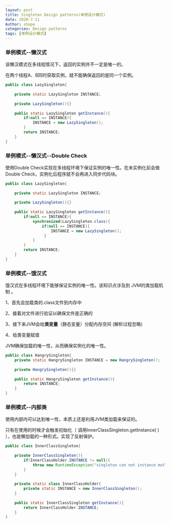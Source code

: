 ```yaml
---
layout: post
title: Singleton Design patterns(单例设计模式)
date: 2020-7-11
Author: shope
categories: Design patterns
tags: [单例设计模式]
---
```


### 单例模式--懒汉式

该懒汉模式在多线程情况下，返回的实例并不一定是唯一的。

在两个线程A、B同时获取实例，就不能确保返回的是同一个实例。

```java
public class LazySingleton{
    
    private static LazySingleton INSTANCE;
    
    private LazySingleton(){}
    
    public static LazySingleton getInstance(){
        if(null == INSTANCE){
            INSTANCE = new LazySingleton();
        }
        return INSTANCE;
    }
}
```

### 单例模式--懒汉式--Double Check

使用Double Check实现在多线程环境下保证实例的唯一性。在未实例化前会做Double Check，实例化后程序就不会再进入同步代码块。

```java
public class LazySingleton{
    
    private static LazySingleton INSTANCE;
    
    private LazySingleton(){}
    
    public static LazySingleton getInstance(){
        if(null == INSTANCE){
            synchronized(LazySingleton.class){
                if(null == INSTANCE){
                    INSTANCE = new LazySingleton();
                 }
            }
        }
        return INSTANCE;
    }
}
```

### 单例模式--饿汉式

饿汉式在多线程环境下能够保证实例的唯一性。该知识点涉及到 JVM的类加载机制 。

1、首先会加载类的.class文件到内存中

2、接着对文件进行验证以确保文件是正确的

3、接下来JVM会给**类变量**（静态变量）分配内存空间 (解析过程忽略)

4、给类变量赋值

JVM确保加载的唯一性，从而确保实例化的唯一性。

```java
public class HangrySingleton{
    private static HangrySingleton INSTANCE = new HangrySingleton();
    
    private HangrySingleton(){}
    
    public static HangrySingleton getInstance(){
        return INSTANCE;
    }
}
```

### 单例模式--内部类

使用内部内可以达到唯一性，本质上还是利用JVM类加载来保证的。

只有在使用的时候才会触发初始化（ 调用InnerClassSingleton.getInstance( ) ），也是懒加载的一种形式。实现了反射保护。

```java
public class InnerClassSingleton{
    
    private InnerClassSingleton(){
        if(InnerClassHolder.INSTANCE != null){
            throw new RuntimeException("singleton can not instance mutli instance.");
        }
    }
    
    private static class InnerClassHolder{
        private static INSTANCE = new InnerClassSingleton();
    }
    
    public static InnerClassSingleton getInstance(){
        return InnerClassHolder.INSTANCE;
    }
}
```

